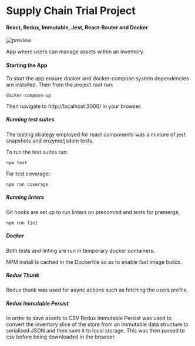 # Supply Chain Trial Project
#### React, Redux, Immutable, Jest, React-Router and Docker

![preview](https://image.ibb.co/djikUQ/screen2_min.png)

App where users can manage assets within an inventory.

#### Starting the App


To start the app ensure docker and docker-compose system dependencies are installed. Then from the project root run:

```
docker-compose-up

```

Then navigate to http://localhost:3000/ in your browser.


##### Running test suites

The testing strategy employed for react components was a mixture of jest snapshots and enzyme/jsdom tests.

To run the test suites run:

```
npm test
```

For test coverage:

```
npm run coverage
```


##### Running linters

Git hooks are set up to run linters on precommit and tests for premerge,

```
npm run lint
```

##### Docker

Both tests and linting are run in temporary docker containers.

NPM install is cached in the Dockerfile so as to enable fast image builds.


##### Redux Thunk

Redux thunk was used for async actions such as fetching the users profile.

##### Redux Immutable Persist

In order to save assets to CSV Redux Immutable Persist was used to convert the inventory slice of the store from an Immutable data  structure to serialised JSON and then save it to local storage. This was then parsed to csv before being downloaded in the browser.

